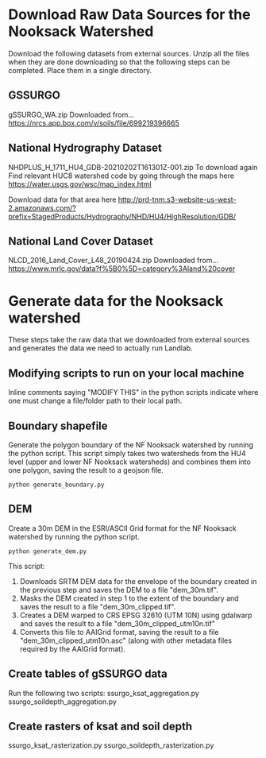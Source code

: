 # Download Raw Data Sources for the Nooksack Watershed
Download the following datasets from external sources. Unzip all the files when they are done downloading so that the following steps can be completed. Place them in a single directory.

## GSSURGO
gSSURGO_WA.zip
Downloaded from...
https://nrcs.app.box.com/v/soils/file/699219396665

## National Hydrography Dataset
NHDPLUS_H_1711_HU4_GDB-20210202T161301Z-001.zip
To download again
Find relevant HUC8 watershed code by going through the maps here
https://water.usgs.gov/wsc/map_index.html

Download data for that area here
http://prd-tnm.s3-website-us-west-2.amazonaws.com/?prefix=StagedProducts/Hydrography/NHD/HU4/HighResolution/GDB/

## National Land Cover Dataset
NLCD_2016_Land_Cover_L48_20190424.zip
Downloaded from...
https://www.mrlc.gov/data?f%5B0%5D=category%3Aland%20cover

# Generate data for the Nooksack watershed
These steps take the raw data that we downloaded from external sources and generates the data we need 
to actually run Landlab.

## Modifying scripts to run on your local machine
Inline comments saying "MODIFY THIS" in the python scripts indicate where one must change a file/folder path to their local path.

## Boundary shapefile
Generate the polygon boundary of the NF Nooksack watershed by running the python script.
This script simply takes two watersheds from the HU4 level (upper and lower NF Nooksack watersheds)
and combines them into one polygon, saving the result to a geojson file.
```
python generate_boundary.py
```

## DEM
Create a 30m DEM in the ESRI/ASCII Grid format for the NF Nooksack watershed by running the python script.
```
python generate_dem.py
```
This script: 
1. Downloads SRTM DEM data for the envelope of the boundary created in the previous step and saves the DEM to a file "dem_30m.tif".
2. Masks the DEM created in step 1 to the extent of the boundary and saves the result to a file "dem_30m_clipped.tif".
3. Creates a DEM warped to CRS EPSG 32610 (UTM 10N) using gdalwarp and saves the result to a file "dem_30m_clipped_utm10n.tif"
4. Converts this file to AAIGrid format, saving the result to a file "dem_30m_clipped_utm10n.asc" (along with other metadata files required by the AAIGrid format).

## Create tables of gSSURGO data
Run the following two scripts:
ssurgo_ksat_aggregation.py
ssurgo_soildepth_aggregation.py

## Create rasters of ksat and soil depth
ssurgo_ksat_rasterization.py
ssurgo_soildepth_rasterization.py
